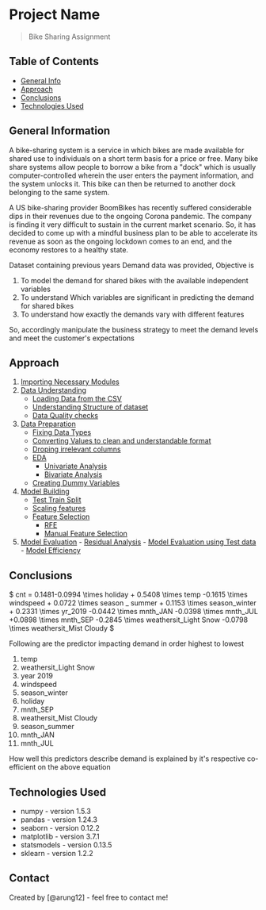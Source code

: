 # Project Name
> Bike Sharing Assignment

## Table of Contents
* [General Info](#general-information)
* [Approach](#general-information)
* [Conclusions](#conclusions)
* [Technologies Used](#technologies-used)

## General Information
A bike-sharing system is a service in which bikes are made available for shared use to individuals on a short term basis for a price or free. Many bike share systems allow people to borrow a bike from a "dock" which is usually computer-controlled wherein the user enters the payment information, and the system unlocks it. This bike can then be returned to another dock belonging to the same system.

A US bike-sharing provider BoomBikes has recently suffered considerable dips in their revenues due to the ongoing Corona pandemic. The company is finding it very difficult to sustain in the current market scenario. So, it has decided to come up with a mindful business plan to be able to accelerate its revenue as soon as the ongoing lockdown comes to an end, and the economy restores to a healthy state. 

Dataset containing previous years Demand data was provided, Objective is 
1. To model the demand for shared bikes with the available independent variables
2. To understand Which variables are significant in predicting the demand for shared bikes
3. To understand how exactly the demands vary with different features

So, accordingly manipulate the business strategy to meet the demand levels and meet the customer's expectations

## Approach
1. [Importing Necessary Modules](#Importing-Necessary-Modules)
2. [Data Understanding](#Data-Understanding)
   - [Loading Data from the CSV](#Loading-Data-from-the-CSV)
   - [Understanding Structure of dataset](#Understanding-Structure-of-dataset)
   - [Data Quality checks](#Data-Quality-checks)
3. [Data Preparation](#Data-Preparation)
    - [Fixing Data Types](#Fixing-Data-Types)
    - [Converting Values to clean and understandable format](#Converting-Values-to-clean-and-understandable-format)
    - [Droping irrelevant columns](#Droping-irrelevant-columns)
    - [EDA](#EDA)
       - [Univariate Analysis](#Univariate-Analysis)
       - [Bivariate Analysis](#Bivariate-Analysis)
    - [Creating Dummy Variables](#Creating-Dummy-Variables)
4. [Model Building](#Model-Building)
    - [Test Train Split](#Test-Train-Split)
    - [Scaling features](#Scaling-features)
    - [Feature Selection](#Feature-Selection)
       - [RFE](#RFE)
       - [Manual Feature Selection](#Manual-Feature-Selection)
5. [Model Evaluation](#Model-Evaluation)
       - [Residual Analysis](#Residual-Analysis)
       - [Model Evaluation using Test data](#model-Evaluation-using-Test-data)
       - [Model Efficiency](#Model-Efficiency)

## Conclusions
$ cnt  = 0.1481-0.0994  \times holiday + 0.5408 \times temp -0.1615 \times windspeed + 0.0722 \times season \_ summer + 0.1153 \times season\_winter + 0.2331 \times yr\_2019
-0.0442 \times mnth\_JAN -0.0398 \times mnth\_JUL +0.0898 \times mnth\_SEP -0.2845 \times weathersit\_Light Snow -0.0798 \times weathersit\_Mist Cloudy $

Following are the predictor impacting demand in order highest to lowest
1. temp
2. weathersit_Light Snow
3. year 2019
4. windspeed
5. season_winter
6. holiday
7. mnth_SEP
8. weathersit_Mist Cloudy
9. season_summer
10. mnth_JAN
11. mnth_JUL

How well this predictors describe demand is explained by it's respective co-efficient on the above equation


## Technologies Used
- numpy - version 1.5.3
- pandas - version 1.24.3
- seaborn - version 0.12.2
- matplotlib - version 3.7.1
- statsmodels - version 0.13.5
- sklearn - version 1.2.2

## Contact
Created by [@arung12] - feel free to contact me!